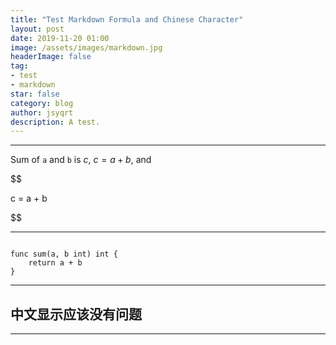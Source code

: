 ```yaml
---
title: "Test Markdown Formula and Chinese Character"
layout: post
date: 2019-11-20 01:00
image: /assets/images/markdown.jpg
headerImage: false
tag:
- test
- markdown
star: false
category: blog
author: jsyqrt
description: A test.
---
```


<script type="text/javascript"
   src="http://cdn.mathjax.org/mathjax/latest/MathJax.js?config=TeX-AMS-MML_HTMLorMML">
</script>

---

Sum of `a` and `b` is $c$, $c=a+b$, and

$$

c = a + b

$$

---

```golang

func sum(a, b int) int {
    return a + b
}

```

---

## 中文显示应该没有问题

---
